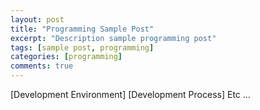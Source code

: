 ```yaml
---
layout: post
title: "Programming Sample Post"
excerpt: "Description sample programming post"
tags: [sample post, programming]
categories: [programming]
comments: true
---
```


[Development Environment]
[Development Process]
Etc ...
